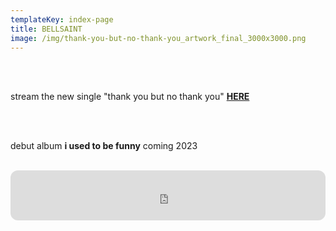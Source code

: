 ```yaml
---
templateKey: index-page
title: BELLSAINT
image: /img/thank-you-but-no-thank-you_artwork_final_3000x3000.png
---
```

<br> 

<br> stream the new single "thank you but no thank you" [**HERE**](https://ffm.to/bellsaint_thankyoubutnothankyou) </br>

<br>

<br> debut album **i used to be funny** coming 2023 </br>

<br>

<iframe style="border-radius:12px" src="https://open.spotify.com/embed/album/41t5pPykPsOd7tzOlHQFRb?utm_source=generator&theme=0" width="100%" height="80" frameBorder="0" allowfullscreen="" allow="autoplay; clipboard-write; encrypted-media; fullscreen; picture-in-picture" loading="lazy"></iframe>

<br></br>
